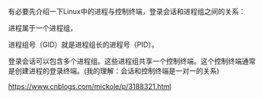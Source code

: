 有必要先介绍一下Linux中的进程与控制终端，登录会话和进程组之间的关系：

进程属于一个进程组，

进程组号（GID）就是进程组长的进程号（PID）。

登录会话可以包含多个进程组。这些进程组共享一个控制终端。这个控制终端通常是创建进程的登录终端。(我的理解：会话和控制终端是一对一的关系)

https://www.cnblogs.com/mickole/p/3188321.html